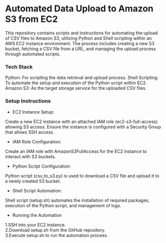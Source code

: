 # Automated Data Upload to Amazon S3 from EC2

This repository contains scripts and instructions for automating the upload of CSV files to Amazon S3, utilizing Python and Shell scripting within an AWS EC2 instance environment. The process includes creating a new S3 bucket, fetching a CSV file from a URL, and managing the upload process through automated scripts.

### Tech Stack
Python: For scripting the data retrieval and upload process.
Shell Scripting: To automate the setup and execution of the Python script within EC2.
Amazon S3: As the target storage service for the uploaded CSV files.

### Setup Instructions

- EC2 Instance Setup:
  
Create a new EC2 instance with an attached IAM role (ec2-s3-full-access) allowing S3 access.
Ensure the instance is configured with a Security Group that allows SSH access.

- IAM Role Configuration:

Create an IAM role with AmazonS3FullAccess for the EC2 instance to interact with S3 buckets.

- Python Script Configuration:

Python script (csv_to_s3.py) is used to download a CSV file and upload it to a newly created S3 bucket.

- Shell Script Automation:

Shell script (setup.sh) automates the installation of required packages, execution of the Python script, and management of logs.

- Running the Automation

1.SSH into your EC2 instance.</br>
2.Download setup.sh from the GitHub repository.</br>
3.Execute setup.sh to run the automation process.
